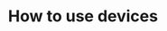 ---
lang: en
layout: doc
permalink: /doc/how-to-use-devices/
redirect_from:
- /doc/device-handling/
- /doc/external-device-mount-point/
- /en/doc/external-device-mount-point/
- /doc/ExternalDeviceMountPoint/
- /wiki/ExternalDeviceMountPoint/
redirect_to: https://doc.qubes-os.org/en/latest/user/how-to-guides/how-to-use-devices.html
ref: 188
title: How to use devices
---